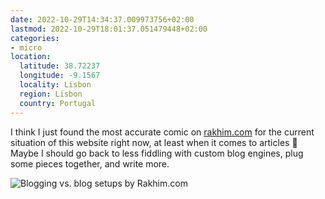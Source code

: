 ```yaml
---
date: 2022-10-29T14:34:37.009973756+02:00
lastmod: 2022-10-29T18:01:37.051479448+02:00
categories:
- micro
location:
  latitude: 38.72237
  longitude: -9.1567
  locality: Lisbon
  region: Lisbon
  country: Portugal
---
```


I think I just found the most accurate comic on [rakhim.com](https://rakhim.org/honestly-undefined/19/) for the current situation of this website right now, at least when it comes to articles 🥲 Maybe I should go back to less fiddling with custom blog engines, plug some pieces together, and write more.

![Blogging vs. blog setups by Rakhim.com](cdn:/77dfed1df2431e0b23b0c48740e5dce19e1bf8defe6cc9137bc82ad46e3ff104?caption=false)
